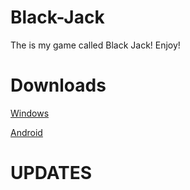 # Black-Jack
The is my game called Black Jack! Enjoy!


# Downloads

[Windows](https://drive.google.com/file/d/1kRwEuoey-7BweMbFo9s3s12y0GRFGc46/view?usp=sharing)

[Android](https://drive.google.com/file/d/1ZYS0A2CNtn4iPs4XmVi5xfd6pauItBW-/view?usp=sharing)

# UPDATES

